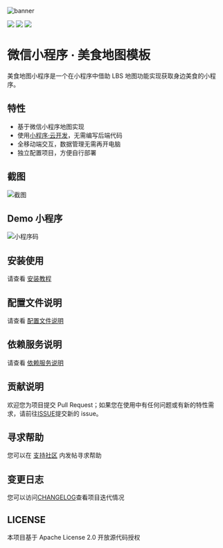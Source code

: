 ![banner](https://postimg.aliavv.com/mweb/2019/01/28/%E7%A8%BF%E5%AE%9A%E8%AE%BE%E8%AE%A1%E5%AF%BC%E5%87%BA-20190128-154753.png)

![](https://img.shields.io/github/last-commit/CloudKits/miniprogram-foodmap.svg?style=flat-square) ![](https://img.shields.io/github/issues/cloudkits/miniprogram-foodmap.svg?style=flat-square) ![](https://img.shields.io/github/license/cloudkits/miniprogram-foodmap.svg?style=popout-square)

# 微信小程序 · 美食地图模板

美食地图小程序是一个在小程序中借助 LBS 地图功能实现获取身边美食的小程序。

## 特性

- 基于微信小程序地图实现
- 使用[小程序·云开发](https://developers.weixin.qq.com/miniprogram/dev/wxcloud/basis/getting-started.html)，无需编写后端代码
- 全移动端交互，数据管理无需再开电脑
- 独立配置项目，方便自行部署

## 截图

![截图](https://postimg.aliavv.com/mweb/2019/01/28/%E6%9C%AA%E5%91%BD%E5%90%8D.jpg)

## Demo 小程序

![小程序码](https://postimg.aliavv.com/mweb/2019/01/28/gh_ab61838fb8b2_258.jpg)

## 安装使用

请查看 [安装教程](https://github.com/CloudKits/miniprogram-foodmap/wiki/Install)

## 配置文件说明

请查看 [配置文件说明](https://github.com/CloudKits/miniprogram-foodmap/wiki/Settings)

## 依赖服务说明

请查看 [依赖服务说明](https://github.com/CloudKits/miniprogram-foodmap/wiki/Service)

## 贡献说明

欢迎您为项目提交 Pull Request；如果您在使用中有任何问题或有新的特性需求，请前往[ISSUE](https://github.com/CloudKits/miniprogram-foodmap/issues)提交新的 issue。

## 寻求帮助

您可以在 [支持社区](https://www.xieit.com/forum-51-1.html) 内发帖寻求帮助

## 变更日志

您可以访问[CHANGELOG](CHANGELOG)查看项目迭代情况

## LICENSE

本项目基于 Apache License 2.0 开放源代码授权 
